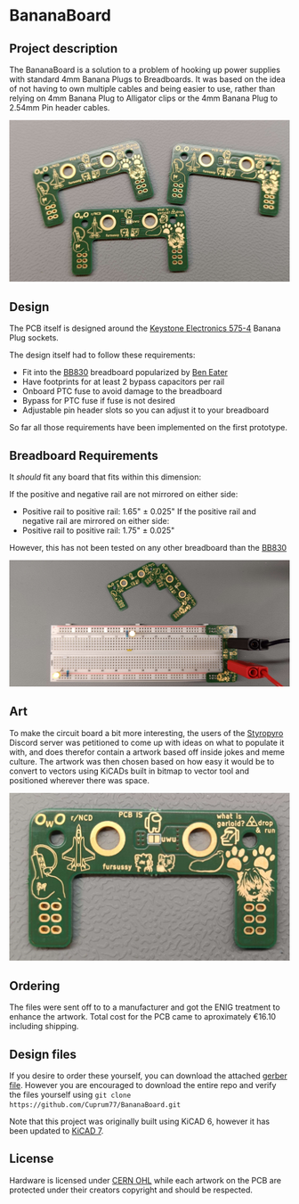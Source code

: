 # BananaBoard
## Project description
The BananaBoard is a solution to a problem of hooking up power supplies with standard 4mm Banana Plugs to Breadboards.
It was based on the idea of not having to own multiple cables and being easier to use, rather than relying on 4mm Banana Plug to Alligator clips or the 4mm Banana Plug to 2.54mm Pin header cables.

![alt text][trio]

## Design 
The PCB itself is designed around the [Keystone Electronics 575-4](https://www.keyelco.com/product.cfm/product_id/2379) Banana Plug sockets.

The design itself had to follow these requirements:
* Fit into the [BB830] breadboard popularized by [Ben Eater](https://eater.net/)
* Have footprints for at least 2 bypass capacitors per rail
* Onboard PTC fuse to avoid damage to the breadboard
* Bypass for PTC fuse if fuse is not desired
* Adjustable pin header slots so you can adjust it to your breadboard

So far all those requirements have been implemented on the first prototype.

## Breadboard Requirements
It *should* fit any board that fits within this dimension: 

If the positive and negative rail are not mirrored on either side:
* Positive rail to positive rail: 1.65" ± 0.025"
If the positive rail and negative rail are mirrored on either side:
* Positive rail to positive rail: 1.75" ± 0.025"

However, this has not been tested on any other breadboard than the [BB830]

![alt text][breadboard]

## Art
To make the circuit board a bit more interesting, the users of the [Styropyro](https://styropyro.com/) Discord server was petitioned to come up with ideas on what to populate it with,
and does therefor contain a artwork based off inside jokes and meme culture.
The artwork was then chosen based on how easy it would be to convert to vectors using KiCADs built in bitmap to vector tool and positioned wherever there was space.

![alt text][singular]

## Ordering
The files were sent off to to a manufacturer and got the ENIG treatment to enhance the artwork.
Total cost for the PCB came to aproximately €16.10 including shipping.

## Design files
If you desire to order these yourself, you can download the attached [gerber file](production/gerber.zip).
However you are encouraged to download the entire repo and verify the files yourself using
`git clone https://github.com/Cuprum77/BananaBoard.git`

Note that this project was originally built using KiCAD 6, however it has been updated to [KiCAD 7](https://www.kicad.org/download/).

## License
Hardware is licensed under [CERN OHL](LICENSE) while each artwork on the PCB are protected under their creators copyright and should be respected.

[singular]: https://github.com/Cuprum77/BananaBoard/blob/main/Images/single_pcb.jpg "PCBs from Aisler"
[trio]: https://github.com/Cuprum77/BananaBoard/blob/main/Images/all_pcbs.png "PCBs from Aisler"
[breadboard]: https://github.com/Cuprum77/BananaBoard/blob/main/Images/breadboard_example.jpg "PCBs from Aisler"
[BB830]: http://www.busboard.com/BB830T
